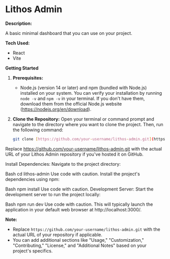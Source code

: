 # Lithos Admin

**Description:**

A basic minimal dashboard that you can use on your project.

**Tech Used:**

* React
* Vite

**Getting Started**

1. **Prerequisites:**
   - Node.js (version 14 or later) and npm (bundled with Node.js) installed on your system. You can verify your installation by running `node -v` and `npm -v` in your terminal. If you don't have them, download them from the official Node.js website (https://nodejs.org/en/download).

2. **Clone the Repository:**
   Open your terminal or command prompt and navigate to the directory where you want to clone the project. Then, run the following command:

   ```bash
   git clone [https://github.com/your-username/lithos-admin.git](https://github.com/your-username/lithos-admin.git)


Replace https://github.com/your-username/lithos-admin.git with the actual URL of your Lithos Admin repository if you've hosted it on GitHub.

Install Dependencies:
Navigate to the project directory:

Bash
cd lithos-admin
Use code with caution.
Install the project's dependencies using npm:

Bash
npm install
Use code with caution.
Development Server:
Start the development server to run the project locally:

Bash
npm run dev
Use code with caution.
This will typically launch the application in your default web browser at http://localhost:3000/.

**Note:**

* Replace `https://github.com/your-username/lithos-admin.git` with the actual URL of your repository if applicable.
* You can add additional sections like "Usage," "Customization," "Contributing," "License," and "Additional Notes" based on your project's specifics.

